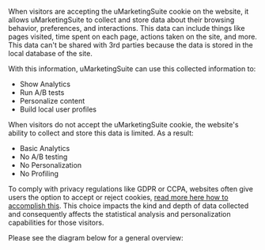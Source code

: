When visitors are accepting the uMarketingSuite cookie on the website, it allows uMarketingSuite to collect and store data about their browsing behavior, preferences, and interactions. This data can include things like pages visited, time spent on each page, actions taken on the site, and more. This data can't be shared with 3rd parties because the data is stored in the local database of the site.

With this information, uMarketingSuite can use this collected information to:

- Show Analytics
- Run A/B tests
- Personalize content
- Build local user profiles

When visitors do not accept the uMarketingSuite cookie, the website's ability to collect and store this data is limited. As a result:

- Basic Analytics
- No A/B testing
- No Personalization
- No Profiling

To comply with privacy regulations like GDPR or CCPA, websites often give users the option to accept or reject cookies, [read more here how to accomplish this](/the-umarketingsuite-broad-overview/the-umarketingsuite-cookie/module-permissions/). This choice impacts the kind and depth of data collected and consequently affects the statistical analysis and personalization capabilities for those visitors.

Please see the diagram below for a general overview:

![]()